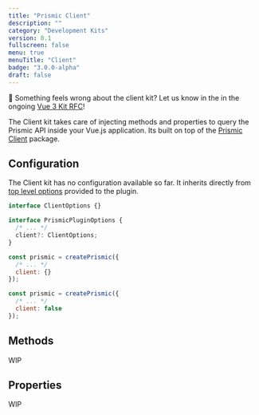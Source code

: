 ```yaml
---
title: "Prismic Client"
description: ""
category: "Development Kits"
version: 0.1
fullscreen: false
menu: true
menuTitle: "Client"
badge: "3.0.0-alpha"
draft: false
---
```


<d-alert type="info">

🤔 Something feels wrong about the client kit? Let us know in the in the ongoing [Vue 3 Kit RFC](https://github.com/prismicio/prismic-vue/issues/46)!

</d-alert>

The Client kit takes care of injecting methods and properties to query the Prismic API inside your Vue.js application. Its built on top of the [Prismic Client](https://github.com/prismicio/prismic-javascript) package.

## Configuration

The Client kit has no configuration available so far. It inherits directly from [top level options](/configuration) provided to the plugin.

<style>
  .code-group {
    margin-top: 16px;
    margin-bottom: 40px;
  }
  code .token.builtin {
    color: #bef264;
  }
</style>

<d-code-group class="mt-4 mb-10">
  <d-code-block label="Interface" active>

```typescript
interface ClientOptions {}

interface PrismicPluginOptions {
  /* ... */
  client?: ClientOptions;
}
```

  </d-code-block>
  <d-code-block label="Defaults">

```javascript
const prismic = createPrismic({
  /* ... */
  client: {}
});
```

  </d-code-block>
  <d-code-block label="Disabling the Kit">

```javascript
const prismic = createPrismic({
  /* ... */
  client: false
});
```

  </d-code-block>
</d-code-group>

## Methods

WIP

<!-- TODO -->

## Properties

WIP

<!-- TODO -->
